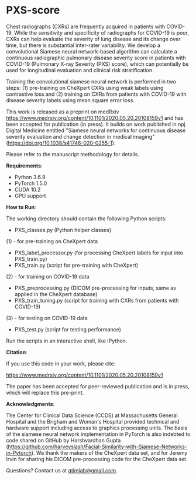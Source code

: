 # PXS-score

Chest radiographs (CXRs) are frequently acquired in patients with COVID-19. While the sensitivity and specificity of radiographs for COVID-19 is poor, CXRs can help evaluate the severity of lung disease and its change over time, but there is substantial inter-rater variability. We develop a convolutional Siamese neural network-based algorithm can calculate a continuous radiographic pulmonary disease severity score in patients with COVID-19 (Pulmonary X-ray Severity (PXS) score), which can potentially be used for longitudinal evaluation and clinical risk stratification.

Training the convolutional siamese neural network is performed in two steps: (1) pre-training on CheXpert CXRs using weak labels using contrastive loss and (2) training on CXRs from patients with COVID-19 with disease severity labels using mean square error loss.

This work is released as a preprint on medRxiv https://www.medrxiv.org/content/10.1101/2020.05.20.20108159v1 and has been accepted for publication (in press). It builds on work published in npj Digital Medicine entitled "Siamese neural networks for continuous disease severity evaluation and change detection in medical imaging" (https://doi.org/10.1038/s41746-020-0255-1).

Please refer to the manuscript methodology for details. 

**Requirements**: 

- Python 3.6.9
- PyTorch 1.5.0
- CUDA 10.2
- GPU support

**How to Run**:

The working directory should contain the following Python scripts:

- PXS_classes.py (Python helper classes)

(1) - for pre-training on CheXpert data
- PXS_label_processor.py (for processing CheXpert labels for input into PXS_train.py)
- PXS_train.py (script for pre-training with CheXpert)

(2) - for training on COVID-19 data
- PXS_preprocessing.py (DICOM pre-processing for inputs, same as applied in the CheXpert database)
- PXS_train_tuning.py (script for training with CXRs from patients with COVID-19)

(3) - for testing on COVID-19 data
- PXS_test.py (script for testing performance)

Run the scripts in an interactive shell, like IPython. 

**Citation**:

If you use this code in your work, please cite: 

https://www.medrxiv.org/content/10.1101/2020.05.20.20108159v1

The paper has been accepted for peer-reviewed publication and is in press, which will replace this pre-print.

**Acknowledgments**:

The Center for Clinical Data Science (CCDS) at Massachusetts General Hospital and the Brigham and Woman's Hospital provided technical and hardware support including access to graphics processing units. The basis of the siamese neural network implementation in PyTorch is also indebted to code shared on GitHub by Harshvardhan Gupta (https://github.com/harveyslash/Facial-Similarity-with-Siamese-Networks-in-Pytorch). We thank the makers of the CheXpert data set, and for Jeremy Irvin for sharing his DICOM pre-processing code for the CheXpert data set. 

Questions? Contact us at qtimlab@gmail.com.



